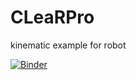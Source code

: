 # CLeaRPro
kinematic example for robot

[![Binder](https://mybinder.org/badge_logo.svg)](https://mybinder.org/v2/gh/chrisgoll/CLeaRPro.git/main?labpath=https%3A%2F%2Fgithub.com%2Fchrisgoll%2FCLeaRPro%2Fblob%2Fmain%2Fkinematic_example.ipynb)

